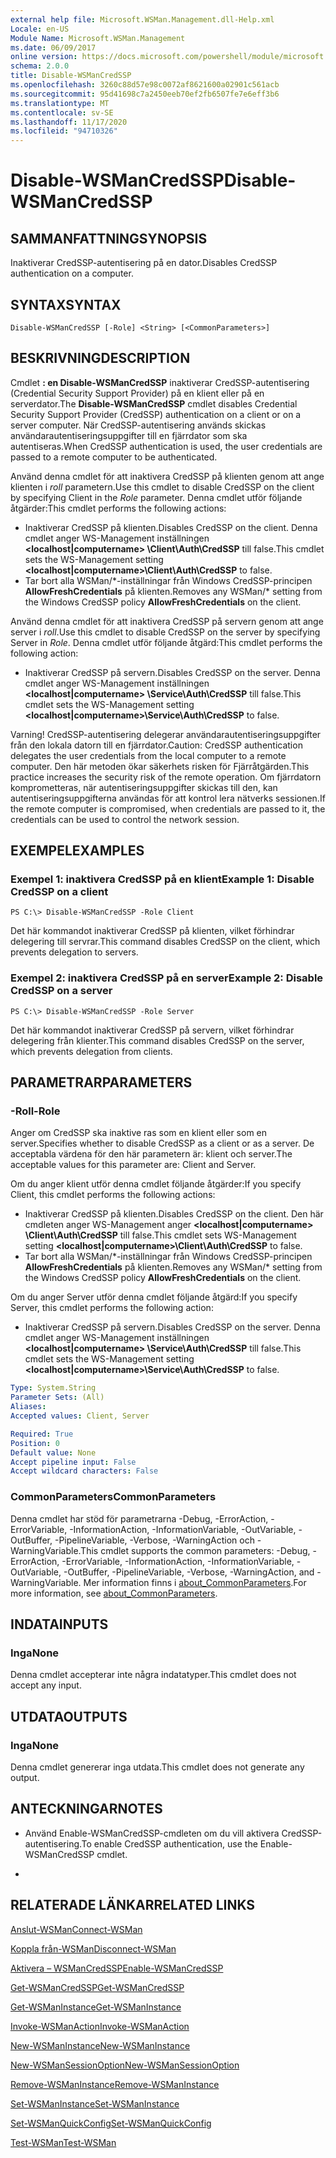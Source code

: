 ```yaml
---
external help file: Microsoft.WSMan.Management.dll-Help.xml
Locale: en-US
Module Name: Microsoft.WSMan.Management
ms.date: 06/09/2017
online version: https://docs.microsoft.com/powershell/module/microsoft.wsman.management/disable-wsmancredssp?view=powershell-7.2&WT.mc_id=ps-gethelp
schema: 2.0.0
title: Disable-WSManCredSSP
ms.openlocfilehash: 3260c88d57e98c0072af8621600a02901c561acb
ms.sourcegitcommit: 95d41698c7a2450eeb70ef2fb6507fe7e6eff3b6
ms.translationtype: MT
ms.contentlocale: sv-SE
ms.lasthandoff: 11/17/2020
ms.locfileid: "94710326"
---
```

# <span data-ttu-id="6b1b9-102">Disable-WSManCredSSP</span><span class="sxs-lookup"><span data-stu-id="6b1b9-102">Disable-WSManCredSSP</span></span>

## <span data-ttu-id="6b1b9-103">SAMMANFATTNING</span><span class="sxs-lookup"><span data-stu-id="6b1b9-103">SYNOPSIS</span></span>
<span data-ttu-id="6b1b9-104">Inaktiverar CredSSP-autentisering på en dator.</span><span class="sxs-lookup"><span data-stu-id="6b1b9-104">Disables CredSSP authentication on a computer.</span></span>

## <span data-ttu-id="6b1b9-105">SYNTAX</span><span class="sxs-lookup"><span data-stu-id="6b1b9-105">SYNTAX</span></span>

```
Disable-WSManCredSSP [-Role] <String> [<CommonParameters>]
```

## <span data-ttu-id="6b1b9-106">BESKRIVNING</span><span class="sxs-lookup"><span data-stu-id="6b1b9-106">DESCRIPTION</span></span>
<span data-ttu-id="6b1b9-107">Cmdlet **: en Disable-WSManCredSSP** inaktiverar CredSSP-autentisering (Credential Security Support Provider) på en klient eller på en serverdator.</span><span class="sxs-lookup"><span data-stu-id="6b1b9-107">The **Disable-WSManCredSSP** cmdlet disables Credential Security Support Provider (CredSSP) authentication on a client or on a server computer.</span></span>
<span data-ttu-id="6b1b9-108">När CredSSP-autentisering används skickas användarautentiseringsuppgifter till en fjärrdator som ska autentiseras.</span><span class="sxs-lookup"><span data-stu-id="6b1b9-108">When CredSSP authentication is used, the user credentials are passed to a remote computer to be authenticated.</span></span>

<span data-ttu-id="6b1b9-109">Använd denna cmdlet för att inaktivera CredSSP på klienten genom att ange klienten i *roll* parametern.</span><span class="sxs-lookup"><span data-stu-id="6b1b9-109">Use this cmdlet to disable CredSSP on the client by specifying Client in the *Role* parameter.</span></span>
<span data-ttu-id="6b1b9-110">Denna cmdlet utför följande åtgärder:</span><span class="sxs-lookup"><span data-stu-id="6b1b9-110">This cmdlet performs the following actions:</span></span>

- <span data-ttu-id="6b1b9-111">Inaktiverar CredSSP på klienten.</span><span class="sxs-lookup"><span data-stu-id="6b1b9-111">Disables CredSSP on the client.</span></span> <span data-ttu-id="6b1b9-112">Denna cmdlet anger WS-Management inställningen **\<localhost|computername\> \Client\Auth\CredSSP** till false.</span><span class="sxs-lookup"><span data-stu-id="6b1b9-112">This cmdlet sets the WS-Management setting **\<localhost|computername\>\Client\Auth\CredSSP** to false.</span></span>
- <span data-ttu-id="6b1b9-113">Tar bort alla WSMan/\*-inställningar från Windows CredSSP-principen **AllowFreshCredentials** på klienten.</span><span class="sxs-lookup"><span data-stu-id="6b1b9-113">Removes any WSMan/\* setting from the Windows CredSSP policy **AllowFreshCredentials** on the client.</span></span>

<span data-ttu-id="6b1b9-114">Använd denna cmdlet för att inaktivera CredSSP på servern genom att ange server i *roll*.</span><span class="sxs-lookup"><span data-stu-id="6b1b9-114">Use this cmdlet to disable CredSSP on the server by specifying Server in *Role*.</span></span>
<span data-ttu-id="6b1b9-115">Denna cmdlet utför följande åtgärd:</span><span class="sxs-lookup"><span data-stu-id="6b1b9-115">This cmdlet performs the following action:</span></span>

- <span data-ttu-id="6b1b9-116">Inaktiverar CredSSP på servern.</span><span class="sxs-lookup"><span data-stu-id="6b1b9-116">Disables CredSSP on the server.</span></span> <span data-ttu-id="6b1b9-117">Denna cmdlet anger WS-Management inställningen **\<localhost|computername\> \Service\Auth\CredSSP** till false.</span><span class="sxs-lookup"><span data-stu-id="6b1b9-117">This cmdlet sets the WS-Management setting **\<localhost|computername\>\Service\Auth\CredSSP** to false.</span></span>

<span data-ttu-id="6b1b9-118">Varning! CredSSP-autentisering delegerar användarautentiseringsuppgifter från den lokala datorn till en fjärrdator.</span><span class="sxs-lookup"><span data-stu-id="6b1b9-118">Caution: CredSSP authentication delegates the user credentials from the local computer to a remote computer.</span></span>
<span data-ttu-id="6b1b9-119">Den här metoden ökar säkerhets risken för Fjärråtgärden.</span><span class="sxs-lookup"><span data-stu-id="6b1b9-119">This practice increases the security risk of the remote operation.</span></span>
<span data-ttu-id="6b1b9-120">Om fjärrdatorn komprometteras, när autentiseringsuppgifter skickas till den, kan autentiseringsuppgifterna användas för att kontrol lera nätverks sessionen.</span><span class="sxs-lookup"><span data-stu-id="6b1b9-120">If the remote computer is compromised, when credentials are passed to it, the credentials can be used to control the network session.</span></span>

## <span data-ttu-id="6b1b9-121">EXEMPEL</span><span class="sxs-lookup"><span data-stu-id="6b1b9-121">EXAMPLES</span></span>

### <span data-ttu-id="6b1b9-122">Exempel 1: inaktivera CredSSP på en klient</span><span class="sxs-lookup"><span data-stu-id="6b1b9-122">Example 1: Disable CredSSP on a client</span></span>

```
PS C:\> Disable-WSManCredSSP -Role Client
```

<span data-ttu-id="6b1b9-123">Det här kommandot inaktiverar CredSSP på klienten, vilket förhindrar delegering till servrar.</span><span class="sxs-lookup"><span data-stu-id="6b1b9-123">This command disables CredSSP on the client, which prevents delegation to servers.</span></span>

### <span data-ttu-id="6b1b9-124">Exempel 2: inaktivera CredSSP på en server</span><span class="sxs-lookup"><span data-stu-id="6b1b9-124">Example 2: Disable CredSSP on a server</span></span>

```
PS C:\> Disable-WSManCredSSP -Role Server
```

<span data-ttu-id="6b1b9-125">Det här kommandot inaktiverar CredSSP på servern, vilket förhindrar delegering från klienter.</span><span class="sxs-lookup"><span data-stu-id="6b1b9-125">This command disables CredSSP on the server, which prevents delegation from clients.</span></span>

## <span data-ttu-id="6b1b9-126">PARAMETRAR</span><span class="sxs-lookup"><span data-stu-id="6b1b9-126">PARAMETERS</span></span>

### <span data-ttu-id="6b1b9-127">-Roll</span><span class="sxs-lookup"><span data-stu-id="6b1b9-127">-Role</span></span>
<span data-ttu-id="6b1b9-128">Anger om CredSSP ska inaktive ras som en klient eller som en server.</span><span class="sxs-lookup"><span data-stu-id="6b1b9-128">Specifies whether to disable CredSSP as a client or as a server.</span></span>
<span data-ttu-id="6b1b9-129">De acceptabla värdena för den här parametern är: klient och server.</span><span class="sxs-lookup"><span data-stu-id="6b1b9-129">The acceptable values for this parameter are: Client and Server.</span></span>

<span data-ttu-id="6b1b9-130">Om du anger klient utför denna cmdlet följande åtgärder:</span><span class="sxs-lookup"><span data-stu-id="6b1b9-130">If you specify Client, this cmdlet performs the following actions:</span></span>

- <span data-ttu-id="6b1b9-131">Inaktiverar CredSSP på klienten.</span><span class="sxs-lookup"><span data-stu-id="6b1b9-131">Disables CredSSP on the client.</span></span> <span data-ttu-id="6b1b9-132">Den här cmdleten anger WS-Management anger **\<localhost|computername\> \Client\Auth\CredSSP** till false.</span><span class="sxs-lookup"><span data-stu-id="6b1b9-132">This cmdlet sets WS-Management setting **\<localhost|computername\>\Client\Auth\CredSSP** to false.</span></span>
- <span data-ttu-id="6b1b9-133">Tar bort alla WSMan/\*-inställningar från Windows CredSSP-principen **AllowFreshCredentials** på klienten.</span><span class="sxs-lookup"><span data-stu-id="6b1b9-133">Removes any WSMan/\* setting from the Windows CredSSP policy **AllowFreshCredentials** on the client.</span></span>

<span data-ttu-id="6b1b9-134">Om du anger Server utför denna cmdlet följande åtgärd:</span><span class="sxs-lookup"><span data-stu-id="6b1b9-134">If you specify Server, this cmdlet performs the following action:</span></span>

- <span data-ttu-id="6b1b9-135">Inaktiverar CredSSP på servern.</span><span class="sxs-lookup"><span data-stu-id="6b1b9-135">Disables CredSSP on the server.</span></span> <span data-ttu-id="6b1b9-136">Denna cmdlet anger WS-Management inställningen **\<localhost|computername\> \Service\Auth\CredSSP** till false.</span><span class="sxs-lookup"><span data-stu-id="6b1b9-136">This cmdlet sets the WS-Management setting **\<localhost|computername\>\Service\Auth\CredSSP** to false.</span></span>

```yaml
Type: System.String
Parameter Sets: (All)
Aliases:
Accepted values: Client, Server

Required: True
Position: 0
Default value: None
Accept pipeline input: False
Accept wildcard characters: False
```

### <span data-ttu-id="6b1b9-137">CommonParameters</span><span class="sxs-lookup"><span data-stu-id="6b1b9-137">CommonParameters</span></span>
<span data-ttu-id="6b1b9-138">Denna cmdlet har stöd för parametrarna -Debug, -ErrorAction, -ErrorVariable, -InformationAction, -InformationVariable, -OutVariable, -OutBuffer, -PipelineVariable, -Verbose, -WarningAction och -WarningVariable.</span><span class="sxs-lookup"><span data-stu-id="6b1b9-138">This cmdlet supports the common parameters: -Debug, -ErrorAction, -ErrorVariable, -InformationAction, -InformationVariable, -OutVariable, -OutBuffer, -PipelineVariable, -Verbose, -WarningAction, and -WarningVariable.</span></span> <span data-ttu-id="6b1b9-139">Mer information finns i [about_CommonParameters](https://go.microsoft.com/fwlink/?LinkID=113216).</span><span class="sxs-lookup"><span data-stu-id="6b1b9-139">For more information, see [about_CommonParameters](https://go.microsoft.com/fwlink/?LinkID=113216).</span></span>

## <span data-ttu-id="6b1b9-140">INDATA</span><span class="sxs-lookup"><span data-stu-id="6b1b9-140">INPUTS</span></span>

### <span data-ttu-id="6b1b9-141">Inga</span><span class="sxs-lookup"><span data-stu-id="6b1b9-141">None</span></span>
<span data-ttu-id="6b1b9-142">Denna cmdlet accepterar inte några indatatyper.</span><span class="sxs-lookup"><span data-stu-id="6b1b9-142">This cmdlet does not accept any input.</span></span>

## <span data-ttu-id="6b1b9-143">UTDATA</span><span class="sxs-lookup"><span data-stu-id="6b1b9-143">OUTPUTS</span></span>

### <span data-ttu-id="6b1b9-144">Inga</span><span class="sxs-lookup"><span data-stu-id="6b1b9-144">None</span></span>
<span data-ttu-id="6b1b9-145">Denna cmdlet genererar inga utdata.</span><span class="sxs-lookup"><span data-stu-id="6b1b9-145">This cmdlet does not generate any output.</span></span>

## <span data-ttu-id="6b1b9-146">ANTECKNINGAR</span><span class="sxs-lookup"><span data-stu-id="6b1b9-146">NOTES</span></span>

* <span data-ttu-id="6b1b9-147">Använd Enable-WSManCredSSP-cmdleten om du vill aktivera CredSSP-autentisering.</span><span class="sxs-lookup"><span data-stu-id="6b1b9-147">To enable CredSSP authentication, use the Enable-WSManCredSSP cmdlet.</span></span>

*

## <span data-ttu-id="6b1b9-148">RELATERADE LÄNKAR</span><span class="sxs-lookup"><span data-stu-id="6b1b9-148">RELATED LINKS</span></span>

[<span data-ttu-id="6b1b9-149">Anslut-WSMan</span><span class="sxs-lookup"><span data-stu-id="6b1b9-149">Connect-WSMan</span></span>](Connect-WSMan.md)

[<span data-ttu-id="6b1b9-150">Koppla från-WSMan</span><span class="sxs-lookup"><span data-stu-id="6b1b9-150">Disconnect-WSMan</span></span>](Disconnect-WSMan.md)

[<span data-ttu-id="6b1b9-151">Aktivera – WSManCredSSP</span><span class="sxs-lookup"><span data-stu-id="6b1b9-151">Enable-WSManCredSSP</span></span>](Enable-WSManCredSSP.md)

[<span data-ttu-id="6b1b9-152">Get-WSManCredSSP</span><span class="sxs-lookup"><span data-stu-id="6b1b9-152">Get-WSManCredSSP</span></span>](Get-WSManCredSSP.md)

[<span data-ttu-id="6b1b9-153">Get-WSManInstance</span><span class="sxs-lookup"><span data-stu-id="6b1b9-153">Get-WSManInstance</span></span>](Get-WSManInstance.md)

[<span data-ttu-id="6b1b9-154">Invoke-WSManAction</span><span class="sxs-lookup"><span data-stu-id="6b1b9-154">Invoke-WSManAction</span></span>](Invoke-WSManAction.md)

[<span data-ttu-id="6b1b9-155">New-WSManInstance</span><span class="sxs-lookup"><span data-stu-id="6b1b9-155">New-WSManInstance</span></span>](New-WSManInstance.md)

[<span data-ttu-id="6b1b9-156">New-WSManSessionOption</span><span class="sxs-lookup"><span data-stu-id="6b1b9-156">New-WSManSessionOption</span></span>](New-WSManSessionOption.md)

[<span data-ttu-id="6b1b9-157">Remove-WSManInstance</span><span class="sxs-lookup"><span data-stu-id="6b1b9-157">Remove-WSManInstance</span></span>](Remove-WSManInstance.md)

[<span data-ttu-id="6b1b9-158">Set-WSManInstance</span><span class="sxs-lookup"><span data-stu-id="6b1b9-158">Set-WSManInstance</span></span>](Set-WSManInstance.md)

[<span data-ttu-id="6b1b9-159">Set-WSManQuickConfig</span><span class="sxs-lookup"><span data-stu-id="6b1b9-159">Set-WSManQuickConfig</span></span>](Set-WSManQuickConfig.md)

[<span data-ttu-id="6b1b9-160">Test-WSMan</span><span class="sxs-lookup"><span data-stu-id="6b1b9-160">Test-WSMan</span></span>](Test-WSMan.md)

